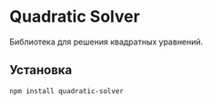 # Quadratic Solver

Библиотека для решения квадратных уравнений.

## Установка

```bash
npm install quadratic-solver
